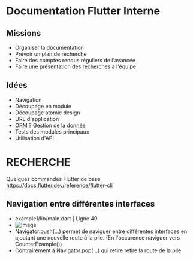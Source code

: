 # Documentation Flutter Interne

## Missions
* Organiser la documentation
* Prévoir un plan de recherche
* Faire des comptes rendus réguliers de l'avancée
* Faire une présentation des recherches à l'équipe

## Idées
* Navigation
* Découpage en module
* Découpage atomic design
* URL d'application
* ORM ? Gestion de la donnée
* Tests des modules principaux
* Utilisation d'API


# RECHERCHE

Quelques commandes Flutter de base
https://docs.flutter.dev/reference/flutter-cli

## Navigation entre différentes interfaces

- example1/lib/main.dart | Ligne 49
- ![image](https://github.com/Sen0-dev/Sen0-dev/assets/101296112/f2fe4162-7007-4a4c-9f4f-d5c591253d6c)
- Navigator.push(...) permet de naviguer entre différentes interfaces en ajoutant une nouvelle route à la pile. (En l'occurence naviguer vers  CounterExample())
- Contrairement à Navigator.pop(...) qui retire retire la route de la pile.










<!--
# Hi !

I’m currently working on SpyCraft.
Want to know more about ? Click on the link !
https://spycraft-website.web.app/ <-

How to reach me: sen0.guide@gmail.com
**Sen0-dev/Sen0-dev** is a ✨ _special_ ✨ repository because its `README.md` (this file) appears on your GitHub profile.

Here are some ideas to get you started:

- 🔭 I’m currently working on ...
- 🌱 I’m currently learning ...
- 👯 I’m looking to collaborate on ...
- 🤔 I’m looking for help with ...
- 💬 Ask me about ...
- 📫 How to reach me: ...
- 😄 Pronouns: ...
- ⚡ Fun fact: ...
-->
